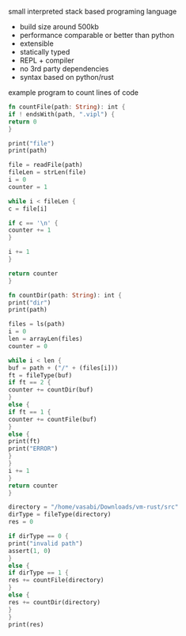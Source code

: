 small interpreted stack based programing language

- build size around 500kb
- performance comparable or better than python
- extensible
- statically typed
- REPL + compiler
- no 3rd party dependencies
- syntax based on python/rust

example program to count lines of code

```rust
fn countFile(path: String): int {
if ! endsWith(path, ".vipl") {
return 0
}

print("file")
print(path)

file = readFile(path)
fileLen = strLen(file)
i = 0
counter = 1

while i < fileLen {
c = file[i]

if c == '\n' {
counter += 1
}

i += 1
}

return counter
}

fn countDir(path: String): int {
print("dir")
print(path)

files = ls(path)
i = 0
len = arrayLen(files)
counter = 0

while i < len {
buf = path + ("/" + (files[i]))
ft = fileType(buf)
if ft == 2 {
counter += countDir(buf)
}
else {
if ft == 1 {
counter += countFile(buf)
}
else {
print(ft)
print("ERROR")
}
}
i += 1
}
return counter
}

directory = "/home/vasabi/Downloads/vm-rust/src"
dirType = fileType(directory)
res = 0

if dirType == 0 {
print("invalid path")
assert(1, 0)
}
else {
if dirType == 1 {
res += countFile(directory)
}
else {
res += countDir(directory)
}
}
print(res)
```